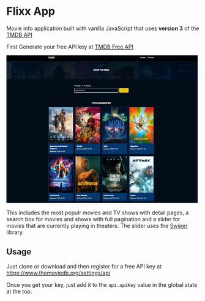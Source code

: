 # Flixx App

Movie info application built with vanilla JavaScript that uses **version 3** of the [TMDB API](https://developers.themoviedb.org/3)

First Generate your free API key at [TMDB Free API](https://www.themoviedb.org/settings/api)

<img src="images/Screenshot-flixx.png" width="500">

This includes the most populr movies and TV shows with detail pages, a search box for movies and shows with full pagination and a slider for movies that are currently playing in theaters. The slider uses the [Swiper](https://swiperjs.com) library.

## Usage

Just clone or download and then register for a free API key at https://www.themoviedb.org/settings/api

Once you get your key, just add it to the `api.apiKey` value in the global state at the top.
